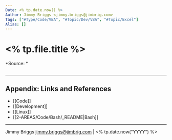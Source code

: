 ```yaml
---
Date: <% tp.date.now() %>
Author: Jimmy Briggs <jimmy.briggs@jimbrig.com>
Tags: ["#Type/Code/VBA", "#Topic/Dev/VBA", "#Topic/Excel"]
Alias: []
---
```


# <% tp.file.title %>

*Source: *

```bash

```

***

## Appendix: Links and References

- [[Code]]
- [[Development]]
- [[Linux]]
- [[2-AREAS/Code/Bash/_README|Bash]]

***

Jimmy Briggs <jimmy.briggs@jimbrig.com> | <% tp.date.now("YYYY") %>